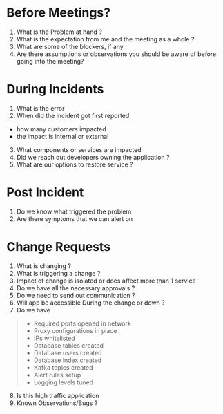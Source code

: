 # Before Meetings?

1. What is the Problem at hand ?
2. What is the expectation from me and the meeting as a whole ?
3. What are some of the blockers, if any
4. Are there assumptions or observations you should be aware of before going into the meeting?

# During Incidents
1. What is the error
2. When did the incident got first reported
- how many customers impacted
- the impact is internal or external
3. What components or services are impacted
4. Did we reach out developers owning the application ?
5. What are our options to restore service ?

# Post Incident
1. Do we know what triggered the problem
2. Are there symptoms that we can alert on

# Change Requests
1. What is changing ?
2. What is triggering a change ?
3. Impact of change is isolated or does affect more than 1 service
4. Do we have all the necessary approvals ?
5. Do we need to send out communication ?
6. Will app be accessible During the change or down ?
7. Do we have 
> - Required ports opened in network
> - Proxy configurations in place 
> - IPs whitelisted
> - Database tables created 
> - Database users created
> - Database index created
> - Kafka topics created 
> - Alert rules setup 
> - Logging levels tuned
8. Is this high traffic application
9. Known Observations/Bugs ? 